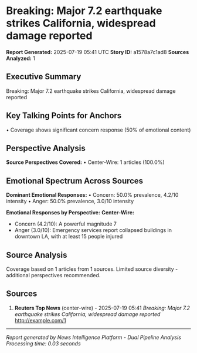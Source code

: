 # Breaking: Major 7.2 earthquake strikes California, widespread damage reported
**Report Generated:** 2025-07-19 05:41 UTC
**Story ID:** a1578a7c1ad8
**Sources Analyzed:** 1

## Executive Summary
Breaking: Major 7.2 earthquake strikes California, widespread damage reported

## Key Talking Points for Anchors
• Coverage shows significant concern response (50% of emotional content)

## Perspective Analysis
**Source Perspectives Covered:**
• Center-Wire: 1 articles (100.0%)

## Emotional Spectrum Across Sources
**Dominant Emotional Responses:**
• Concern: 50.0% prevalence, 4.2/10 intensity
• Anger: 50.0% prevalence, 3.0/10 intensity

**Emotional Responses by Perspective:**
**Center-Wire:**
  - Concern (4.2/10): A powerful magnitude 7
  - Anger (3.0/10): Emergency services report collapsed buildings in downtown LA, with at least 15 people injured

## Source Analysis
Coverage based on 1 articles from 1 sources. Limited source diversity - additional perspectives recommended.

## Sources
1. **Reuters Top News** (center-wire) - 2025-07-19 05:41
   *Breaking: Major 7.2 earthquake strikes California, widespread damage reported*
   http://example.com/1

---
*Report generated by News Intelligence Platform - Dual Pipeline Analysis*
*Processing time: 0.03 seconds*